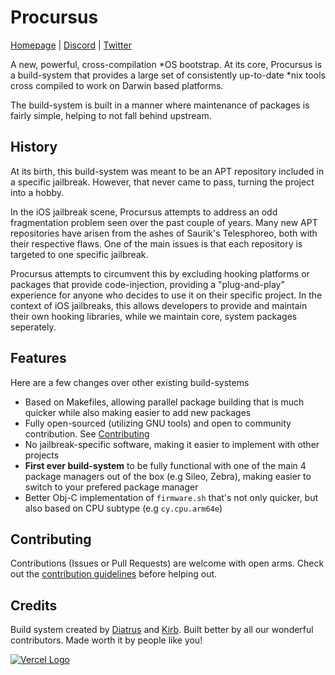 <!-- markdownlint-disable-file MD041 -->

# Procursus

[Homepage](https://procurs.us/) | [Discord](https://discord.gg/QJDrrAJPDY) | [Twitter](https://twitter.com/procursusteam)

A new, powerful, cross-compilation *OS bootstrap. At its core, Procursus is a build-system that provides a large set of consistently up-to-date *nix tools cross compiled to work on Darwin based platforms.

The build-system is built in a manner where maintenance of packages is fairly simple, helping to not fall behind upstream.

## History

At its birth, this build-system was meant to be an APT repository included in a specific jailbreak. However, that never came to pass, turning the project into a hobby.

In the iOS jailbreak scene, Procursus attempts to address an odd fragmentation problem seen over the past couple of years. Many new APT repositories have arisen from the ashes of Saurik's Telesphoreo, both with their respective flaws. One of the main issues is that each repository is targeted to one specific jailbreak.

Procursus attempts to circumvent this by excluding hooking platforms or packages that provide code-injection, providing a "plug-and-play" experience for anyone who decides to use it on their specific project. In the context of iOS jailbreaks, this allows developers to provide and maintain their own hooking libraries, while we maintain core, system packages seperately.

## Features

Here are a few changes over other existing build-systems

- Based on Makefiles, allowing parallel package building that is much quicker while also making easier to add new packages
- Fully open-sourced (utilizing GNU tools) and open to community contribution. See [Contributing](#Contributing)
- No jailbreak-specific software, making it easier to implement with other projects
- **First ever build-system** to be fully functional with one of the main 4 package managers out of the box (e.g Sileo, Zebra), making easier to switch to your prefered package manager
- Better Obj-C implementation of ``firmware.sh`` that's not only quicker, but also based on CPU subtype (e.g ``cy.cpu.arm64e``)

## Contributing

Contributions (Issues or Pull Requests) are welcome with open arms. Check out the [contribution guidelines](./Contribution.md) before helping out.

## Credits

Build system created by [Diatrus](https://twitter.com/Diatrus) and [Kirb](https://twitter.com/hbkirb). Built better by all our wonderful contributors. Made worth it by people like you!

[![Vercel Logo](https://www.datocms-assets.com/31049/1618983297-powered-by-vercel.svg)](https://vercel.com/?utm_source=procursusteam&utm_campaign=oss)
